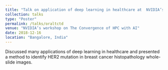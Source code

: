 ```yaml
---
title: "Talk on application of deep learning in healthcare at  NVIDIA’s workshop on The Convergence of HPC with AI"
collection: talks
type: "Poster"
permalink: /talks/oraltctd
venue: "NVIDIA’s workshop on The Convergence of HPC with AI"
date: 2018-12-16
location: "Bangalore, India"
---
```

Discussed many applications of deep learning in healthcare and presented a method to identify HER2 mutation in breast cancer histopathology whole-slide images.
